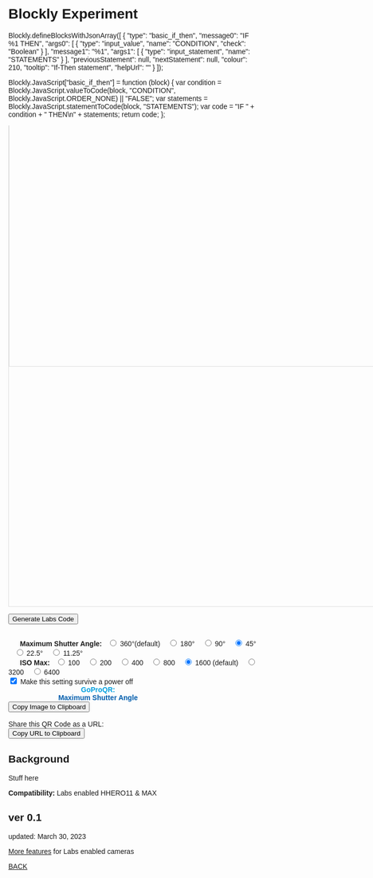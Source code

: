 # Blockly Experiment 

<script src="../../jquery.min.js"></script>
<script src="../../qrcodeborder.js"></script>
<script src="../../html2canvas.min.js"></script>
<script src="https://unpkg.com/blockly@latest/blockly_compressed.js"></script>
<script src="https://unpkg.com/blockly@latest/blocks_compressed.js"></script>
<script src="https://unpkg.com/blockly@latest/javascript_compressed.js"></script>
<script>
Blockly.defineBlocksWithJsonArray([
  {
    "type": "basic_print",
    "message0": "PRINT %1",
    "args0": [
      {
        "type": "input_value",
        "name": "TEXT",
        "check": "String"
      }
    ],
    "previousStatement": null,
    "nextStatement": null,
    "colour": 160,
    "tooltip": "Print a text string",
    "helpUrl": ""
  }
]);
<script>
Blockly.JavaScript["basic_print"] = function (block) {
  var text = Blockly.JavaScript.valueToCode(block, "TEXT", Blockly.JavaScript.ORDER_NONE) || '""';
  var code = "PRINT " + text + "\n";
  return code;
};
</script>

Blockly.defineBlocksWithJsonArray([
  {
    "type": "basic_if_then",
    "message0": "IF %1 THEN",
    "args0": [
      {
        "type": "input_value",
        "name": "CONDITION",
        "check": "Boolean"
      }
    ],
    "message1": "%1",
    "args1": [
      {
        "type": "input_statement",
        "name": "STATEMENTS"
      }
    ],
    "previousStatement": null,
    "nextStatement": null,
    "colour": 210,
    "tooltip": "If-Then statement",
    "helpUrl": ""
  }
]);

Blockly.JavaScript["basic_if_then"] = function (block) {
  var condition = Blockly.JavaScript.valueToCode(block, "CONDITION", Blockly.JavaScript.ORDER_NONE) || "FALSE";
  var statements = Blockly.JavaScript.statementToCode(block, "STATEMENTS");
  var code = "IF " + condition + " THEN\n" + statements;
  return code;
};
</script>

<style>
    body {
      font-family: Arial, sans-serif;
    }
    #blocklyDiv {
      height: 480px;
      width: 800px;
      border: 1px solid #ddd;
      display: inline-block;
      vertical-align: top;
    }
    #toolbox {
      display: inline-block;
      width: auto;
      height: 480px;
      border: 1px solid #ddd;
      vertical-align: top;
      overflow: auto;
    }
	
	#qrcode{
		width: 100%;
	}
	div{
		width: 100%;
		display: inline-block;
	}
</style>

<body>
  <div id="toolbox">
    <xml id="toolboxXml" style="display: none">
      <block type="basic_print"></block>
      <block type="basic_if_then"></block>
    </xml>
  </div>
  <div id="blocklyDiv"></div>
  
  <button onclick="generateLabsCode()">Generate Labs Code</button>
  
  <pre id="output"></pre>
  
  <script>
    var toolbox = document.getElementById("toolboxXml");
    document.getElementById("toolbox").appendChild(toolbox);

    var workspace = Blockly.inject('blocklyDiv', {toolbox: document.getElementById('toolbox')});
    Blockly.JavaScript.addReservedWords('output');

    function generateBASICCode() {
      var output = document.getElementById('output');
      var code = Blockly.JavaScript.workspaceToCode(workspace);
      output.textContent = code;
    }
  </script>
	

<div id="ptSHUT">&nbsp;&nbsp;&nbsp;&nbsp;&nbsp;&nbsp;<b>Maximum Shutter Angle:</b>&nbsp;&nbsp;
  <input type="radio" id="shut1" name="shut" value="MEXPT=0"> <label for="shut1">360&deg;(default) </label>&nbsp;&nbsp;
  <input type="radio" id="shut2" name="shut" value="MEXPT=1" > <label for="shut2">180&deg; </label>&nbsp;&nbsp;
  <input type="radio" id="shut3" name="shut" value="MEXPT=2" > <label for="shut3">90&deg; </label>&nbsp;&nbsp;
  <input type="radio" id="shut4" name="shut" value="MEXPT=3" checked> <label for="shut4">45&deg; </label>&nbsp;&nbsp;
  <input type="radio" id="shut5" name="shut" value="MEXPT=4" > <label for="shut5">22.5&deg; </label>&nbsp;&nbsp;
  <input type="radio" id="shut6" name="shut" value="MEXPT=5" > <label for="shut6">11.25&deg; </label>&nbsp;&nbsp;
 </div>

<div id="ptISO">&nbsp;&nbsp;&nbsp;&nbsp;&nbsp;&nbsp;<b>ISO Max:</b>&nbsp;&nbsp;
  <input type="radio" id="iso1" name="iso" value="i1M1" > <label for="iso1">100 </label>&nbsp;&nbsp;
  <input type="radio" id="iso2" name="iso" value="i2M1" > <label for="iso2">200 </label>&nbsp;&nbsp;
  <input type="radio" id="iso3" name="iso" value="i4M1" > <label for="iso3">400 </label>&nbsp;&nbsp;
  <input type="radio" id="iso4" name="iso" value="i8M1" > <label for="iso4">800 </label>&nbsp;&nbsp;
  <input type="radio" id="iso5" name="iso" value="i16M1" checked> <label for="iso5">1600 (default) </label>&nbsp;&nbsp;
  <input type="radio" id="iso6" name="iso" value="i32M1"> <label for="iso6">3200 </label>&nbsp;&nbsp;
  <input type="radio" id="iso7" name="iso" value="i64M1"> <label for="iso7">6400 </label>&nbsp;&nbsp;
 </div>
 
<input type="checkbox" id="permanent" name="permanent" checked> 
<label for="permanent">Make this setting survive a power off</label><br>

<div id="qrcode_txt" style="width: 360px">
 <center>
  <div id="qrcode"></div><br>
  <b><font color="#009FDF">GoProQR:</font></b> <em id="qrtext"></em><br>
  <b><font color="#005CAC">Maximum Shutter Angle</font></b>
 </center>
</div>
<button id="copyImg">Copy Image to Clipboard</button>
<br>
<br>
Share this QR Code as a URL: <small id="urltext"></small><br>
<button id="copyBtn">Copy URL to Clipboard</button>

</body>
        
## Background

Stuff here

**Compatibility:** Labs enabled HHERO11 & MAX 
        
## ver 0.1
updated: March 30, 2023

[More features](..) for Labs enabled cameras

[BACK](..)

<script>
var once = true;
var qrcode;
var cmd = "oC15dTmNLeA";
var clipcopy = "";
var lasttimecmd = "";
var changed = true;

function dcmd(cmd, id) {
    var x;
	if(document.getElementById(id) !== null)
	{
		x = document.getElementById(id).checked;
		if( x === true)
			cmd = cmd + document.getElementById(id).value;
	}
	else
	{
	    var i;
		for (i = 1; i < 15; i++) { 
			var newid = id+i;
			if(document.getElementById(newid) !== null)
			{
				x = document.getElementById(newid).checked;
				if( x === true)
					cmd = cmd + document.getElementById(newid).value;
			}
		}
	}
	return cmd;
}

function makeQR() 
{	
  if(once === true)
  {
    qrcode = new QRCode(document.getElementById("qrcode"), 
    {
      text : "!oMBURN=\"\"",
      width : 360,
      height : 360,
      correctLevel : QRCode.CorrectLevel.M
    });
    once = false;
  }
}

function checkTime(i) {
    if (i < 10) {i = "0" + i;}  // add zero in front of numbers < 10
    return i;
}

function timeLoop()
{
  var type = "o";
	
  if(document.getElementById("permanent") !== null)
  {
	if(document.getElementById("permanent").checked === true)
	{
		type = "!";
	}
  }
  
  cmd = dcmd("mVt","iso"); //iso
  cmd = cmd + type + dcmd("","shut"); //shutter angle
  
  qrcode.clear(); 
  qrcode.makeCode(cmd);
  
  if(cmd != lasttimecmd)
  {
	changed = true;
	lasttimecmd = cmd;
  }
	
  if(changed === true)
  {
	document.getElementById("qrtext").innerHTML = cmd;
	clipcopy = "https://gopro.github.io/labs/control/set/?cmd=" + cmd + "&title=Maximum%20Shutter%20Angle";
	document.getElementById("urltext").innerHTML = clipcopy;
	changed = false;
  }
	
  var t = setTimeout(timeLoop, 50);
}

function myReloadFunction() {
  location.reload();
}


async function copyImageToClipboard() {
    html2canvas(document.querySelector("#qrcode_txt")).then(canvas => canvas.toBlob(blob => navigator.clipboard.write([new ClipboardItem({'image/png': blob})])));
}
async function copyTextToClipboard(text) {
	try {
		await navigator.clipboard.writeText(text);
	} catch(err) {
		alert('Error in copying text: ', err);
	}
}

function setupButtons() {	
    document.getElementById("copyBtn").onclick = function() { 
        copyTextToClipboard(clipcopy);
	};
    document.getElementById("copyImg").onclick = function() { 
        copyImageToClipboard();
	};
}

makeQR();
setupButtons();
timeLoop();


</script>
